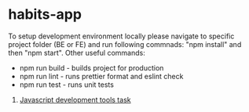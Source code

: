 # habits-app

To setup development environment locally please navigate to specific project folder (BE or FE) and run following commnads: "npm install" and then "npm start".
Other useful commands:

* npm run build - builds project for production
* npm run lint - runs prettier format and eslint check
* npm run test - runs unit tests

1. [Javascript development tools task](task-1.md)
